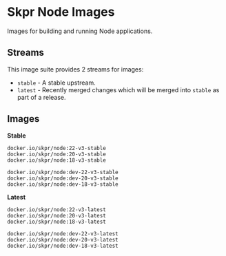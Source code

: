 Skpr Node Images
================

Images for building and running Node applications.

## Streams

This image suite provides 2 streams for images:

* `stable` - A stable upstream.
* `latest` - Recently merged changes which will be merged into `stable` as part of a release.

## Images

**Stable**

```
docker.io/skpr/node:22-v3-stable
docker.io/skpr/node:20-v3-stable
docker.io/skpr/node:18-v3-stable

docker.io/skpr/node:dev-22-v3-stable
docker.io/skpr/node:dev-20-v3-stable
docker.io/skpr/node:dev-18-v3-stable
```

**Latest**

```
docker.io/skpr/node:22-v3-latest
docker.io/skpr/node:20-v3-latest
docker.io/skpr/node:18-v3-latest

docker.io/skpr/node:dev-22-v3-latest
docker.io/skpr/node:dev-20-v3-latest
docker.io/skpr/node:dev-18-v3-latest
```
